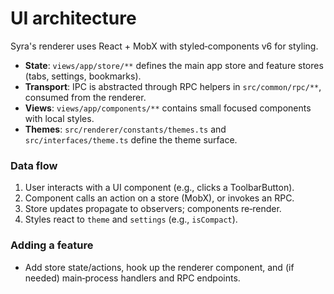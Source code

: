 # UI architecture

Syra's renderer uses React + MobX with styled‑components v6 for styling.

- **State**: `views/app/store/**` defines the main app store and feature stores (tabs, settings, bookmarks).
- **Transport**: IPC is abstracted through RPC helpers in `src/common/rpc/**`, consumed from the renderer.
- **Views**: `views/app/components/**` contains small focused components with local styles.
- **Themes**: `src/renderer/constants/themes.ts` and `src/interfaces/theme.ts` define the theme surface.

### Data flow

1. User interacts with a UI component (e.g., clicks a ToolbarButton).
2. Component calls an action on a store (MobX), or invokes an RPC.
3. Store updates propagate to observers; components re‑render.
4. Styles react to `theme` and `settings` (e.g., `isCompact`).

### Adding a feature

- Add store state/actions, hook up the renderer component, and (if needed) main‑process handlers and RPC endpoints.
